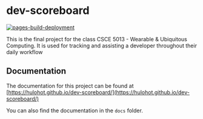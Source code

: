 # dev-scoreboard

[![pages-build-deployment](https://github.com/hulohot/dev-scoreboard/actions/workflows/pages/pages-build-deployment/badge.svg?branch=gh-pages)](https://github.com/hulohot/dev-scoreboard/actions/workflows/pages/pages-build-deployment)

This is the final project for the class CSCE 5013 - Wearable &amp; Ubiquitous Computing. It is used for tracking and assisting a developer throughout their daily workflow

## Documentation

The documentation for this project can be found at [https://hulohot.github.io/dev-scoreboard/](https://hulohot.github.io/dev-scoreboard/)

You can also find the documentation in the `docs` folder.
